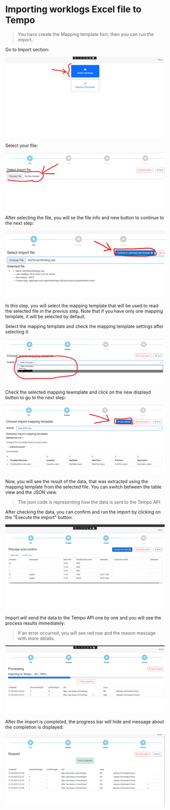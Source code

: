 # Importing worklogs Excel file to Tempo

> You havo create the Mapping template fisrt, then you can run the import.

Go to Import section:

![home page](../images/1_import_worklogs.png "homepage")

Select your file:

![File selecting step](../images/2_import_worklogs.png "step1")

After selecting the file, you will se the file info and new button to continue to the next step:

![File info and continue](../images/3_import_worklogs.png "step1Done")

In this step, you will select the mapping template that will be used to read the selected file in the previus step.
Note that if you have only one mapping template, it will be selected by default.

Select the mapping template and check the mapping template settings after selecting it:

![Selecting mapping template](../images/4_import_worklogs.png "step2")

Check the selected mapping tewmplate and click on the new displayd button to go to the next step:

![Checking the selected mapping template](../images/5_import_worklogs.png "step2Done")

Now, you will see the result of the data, that was extracted using the mapping template from the selected file.
You can switch between the table view and the JSON view.
> The json code is representing how the data is sent to the Tempo API

After checking the data, you can confirm and run the import by clicking on the "Execute the import" button:

![Checking loaded data from the file](../images/6_import_worklogs.png "step3")

Import will send the data to the Tempo API one by one and you will see the process results immediately:

> If an error occurred, you will see red row and the reason message with more details.

![Runnig import progress](../images/7_import_worklogs.png "step4")

After the import is completed, the progress bar will hide and message about the completion is displayed:

![Completed import](../images/8_import_worklogs.png "step4Done")